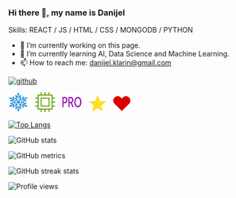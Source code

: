 ### Hi there 👋, my name is Danijel

Skills: REACT / JS / HTML / CSS / MONGODB / PYTHON

- 🔭 I’m currently working on this page. 
- 🌱 I’m currently learning AI, Data Science and Machine Learning. 
- 📫 How to reach me: danijel.klarin@gmail.com 


[<img src='https://cdn.jsdelivr.net/npm/simple-icons@3.0.1/icons/github.svg' alt='github' height='40'>](https://github.com/dklarin)  

<a href='https://archiveprogram.github.com/'><img src='https://raw.githubusercontent.com/acervenky/animated-github-badges/master/assets/acbadge.gif' width='40' height='40'></a> <a href='https://docs.github.com/en/developers'><img src='https://raw.githubusercontent.com/acervenky/animated-github-badges/master/assets/devbadge.gif' width='40' height='40'></a> <a href='https://github.com/pricing'><img src='https://raw.githubusercontent.com/acervenky/animated-github-badges/master/assets/pro.gif' width='40' height='40'></a> <a href='https://stars.github.com/'><img src='https://raw.githubusercontent.com/acervenky/animated-github-badges/master/assets/starbadge.gif' width='35' height='35'></a> <a href='https://docs.github.com/en/github/supporting-the-open-source-community-with-github-sponsors'><img src='https://raw.githubusercontent.com/acervenky/animated-github-badges/master/assets/sponsorbadge.gif' width='35' height='35'></a> 

[![Top Langs](https://github-readme-stats.vercel.app/api/top-langs/?username=dklarin)](https://github.com/anuraghazra/github-readme-stats)

![GitHub stats](https://github-readme-stats.vercel.app/api?username=dklarin&show_icons=true)  

![GitHub metrics](https://metrics.lecoq.io/dklarin)  

![GitHub streak stats](https://github-readme-streak-stats.herokuapp.com/?user=dklarin)  

![Profile views](https://gpvc.arturio.dev/dklarin)  


